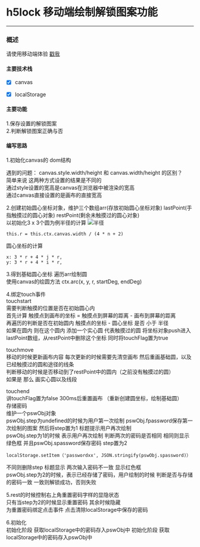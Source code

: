 # h5lock 移动端绘制解锁图案功能

--------

### 概述
请使用移动端体验 
[戳我](https://ginobili20.github.io/h5lock/)

####  主要技术栈
> 
* [x] canvas
* [x] localStorage


#### 主要功能
1.保存设置的解锁图案<br>
2.判断解锁图案正确与否

#### 编写思路
1.初始化canvas的 dom结构 <br>

遇到的问题：
canvas.style.width/height 和 canvas.width/height 的区别？ <br>
简单来说  这两种方式设置的结果是不同的 <br>
通过style设置的宽高是canvas在浏览器中被渲染的宽高 <br>
通过canvas直接设置的是画布的直接宽高 <br>

2.创建初始圆心坐标对象，维护三个数组arr(存放初始圆心坐标对象) lastPoint(手指触摸过的圆心对象)  restPoint(剩余未触摸过的圆心对象) <br>
以初始化3 x 3个圆为例半径的计算
![半径](https://github.com/ginobili20/h5lock/img/r.png) <br>
```
this.r = this.ctx.canvas.width / (4 * n + 2)
```
圆心坐标的计算
```
x: 3 * r + 4 * j * r,
y: 3 * r + 4 * i * r,
```

3.得到基础圆心坐标 遍历arr绘制圆 <br>
使用canvas的绘圆方法 ctx.arc(x, y, r, startDeg, endDeg) <br>

4.绑定touch事件 <br>
touchstart <br>
需要判断触摸的位置是否在初始圆心内 <br>
首先计算 触摸点到画布的坐标  = 触摸点到屏幕的距离 - 画布到屏幕的距离 <br>
再遍历的判断是否在初始圆内 触摸点的坐标 - 圆心坐标 是否  小于 半径 <br>
如果在圆内 则在这个圆内 添加一个实心圆 代表触摸过的圆 将坐标对象push进入lastPoint数组，从restPoint中删除这个坐标 同时将touchFlag置为true <br>

touchmove <br>
移动的时候更新画布内容 每次更新的时候需要先清空画布 然后重画基础圆，以及已经触摸过的圆和途径的线条<br>
判断移动的时候是否移动到了restPoint中的圆内（之前没有触摸过的圆） <br>
如果是 那么 画实心圆以及线段 <br>

touchend <br>
讲touchFlag置为false 300ms后重置画布 （重新创建圆坐标，绘制基础圆）<br>
存储密码 <br>
维护一个pswObj对象<br>
pswObj.step为undefined的时候为用户第一次绘制 pswObj.fpassword保存第一次绘制的图案 然后将step置为1 标题提示用户再次绘制 <br>
pswObj.step为1的时候 表示用户再次绘制 判断两次的密码是否相同 相同则显示绿色框 并且pswObj.spassword保存密码 step置为2 <br>

```localStorage.setItem（'passwordxx', JSON.stringify(pswObj.spassword)）```

不同则删除step 标题显示 两次输入密码不一致 显示红色框 <br>
pswObj.step为2的时候，表示已经存储了密码，用户绘制的时候 判断是否与存储的密码一致 一致则解锁成功，否则失败 <br>

5.rest的时候控制右上角重置密码字样的显隐状态 <br>
只有当step为2的时候显示重置密码 其余时候隐藏<br>
为重置密码绑定点击事件 点击清除localStorage中保存的密码<br>

6.初始化<br>
初始化阶段 获取localStorage中的密码存入pswObj中
初始化阶段 获取localStorage中的密码存入pswObj中






